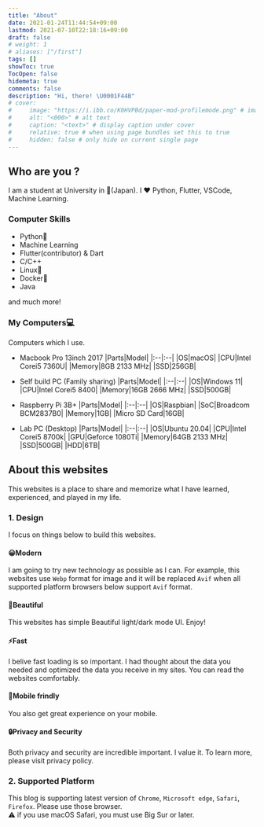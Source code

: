 ```yaml
---
title: "About"
date: 2021-01-24T11:44:54+09:00
lastmod: 2021-07-10T22:18:16+09:00
draft: false
# weight: 1
# aliases: ["/first"]
tags: []
showToc: true
TocOpen: false
hidemeta: true
comments: false
description: "Hi, there! \U0001F44B"
# cover:
#     image: "https://i.ibb.co/K0HVPBd/paper-mod-profilemode.png" # image path/url
#     alt: "<000>" # alt text
#     caption: "<text>" # display caption under cover
#     relative: true # when using page bundles set this to true
#     hidden: false # only hide on current single page
---
```


## Who are you ?

I am a student at University in 🗾(Japan). I ❤️ Python, Flutter, VSCode, Machine Learning.

### Computer Skills
- Python🐍
- Machine Learning
- Flutter(contributor) & Dart
- C/C++
- Linux🐧
- Docker🐳
- Java

and much more!

### My Computers💻

Computers which I use.

- Macbook Pro 13inch 2017
|Parts|Model|
|:--|:--|
|OS|macOS|
|CPU|Intel Corei5 7360U|
|Memory|8GB 2133 MHz|
|SSD|256GB|

- Self build PC (Family sharing)
|Parts|Model|
|:--|:--|
|OS|Windows 11|
|CPU|Intel Corei5 8400|
|Memory|16GB 2666 MHz|
|SSD|500GB|

- Raspberry Pi 3B+
|Parts|Model|
|:--|:--|
|OS|Raspbian|
|SoC|Broadcom BCM2837B0|
|Memory|1GB|
|Micro SD Card|16GB|

- Lab PC (Desktop)
|Parts|Model|
|:--|:--|
|OS|Ubuntu 20.04|
|CPU|Intel Corei5 8700k|
|GPU|Geforce 1080Ti|
|Memory|64GB 2133 MHz|
|SSD|500GB|
|HDD|6TB|

## About this websites 
This websites is a place to share and memorize what I have learned, experienced, and played in my life.

### 1. Design
I focus on things below to build this websites.
#### 😀Modern
I am going to try new technology as possible as I can. For example, this websites use `Webp` format for image and it will be replaced `Avif` when all supported platform browsers below support `Avif` format.
#### 🦚Beautiful
This websites has simple Beautiful light/dark mode UI. Enjoy!
#### ⚡Fast
I belive fast loading is so important. I had thought about the data you needed and optimized the data you receive in my sites. You can read the websites comfortably.
#### 📱Mobile frindly
You also get great experience on your mobile.
#### 🔒Privacy and Security
Both privacy and security are incredible important. I value it. To learn more, please visit privacy policy.

### 2. Supported Platform
This blog is supporting latest version of `Chrome`, `Microsoft edge`, `Safari`, `Firefox`. Please use those browser.  
⚠ if you use macOS Safari, you must use Big Sur or later.